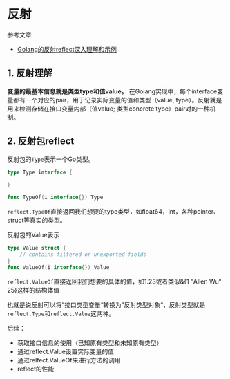 # 反射

参考文章

- [Golang的反射reflect深入理解和示例](https://juejin.im/post/5a75a4fb5188257a82110544)

## 1. 反射理解

**变量的最基本信息就是类型type和值value。** 在Golang实现中，每个interface变量都有一个对应的pair，用于记录实际变量的值和类型（value, type）。反射就是用来检测存储在接口变量内部（值value; 类型concrete type）pair对的一种机制。



## 2. 反射包reflect

反射包的`Type`表示一个Go类型。

```go
type Type interface {
    
}

func TypeOf(i interface{}) Type
```

`reflect.TypeOf`直接返回我们想要的type类型，如float64，int，各种pointer、struct等真实的类型。



反射包的Value表示

```go
type Value struct {
    // contains filtered or unexported fields
}
func ValueOf(i interface{}) Value
```

`reflect.ValueOf`直接返回我们想要的具体的值，如1.23或者类似&{1 ”Allen Wu“ 25}这样的结构体值



也就是说反射可以将”接口类型变量“转换为”反射类型对象“，反射类型就是`reflect.Type`和`reflect.Value`这两种。



后续：

- 获取接口信息的使用（已知原有类型和未知原有类型）
- 通过reflect.Value设置实际变量的值
- 通过relfect.ValueOf来进行方法的调用
- reflect的性能